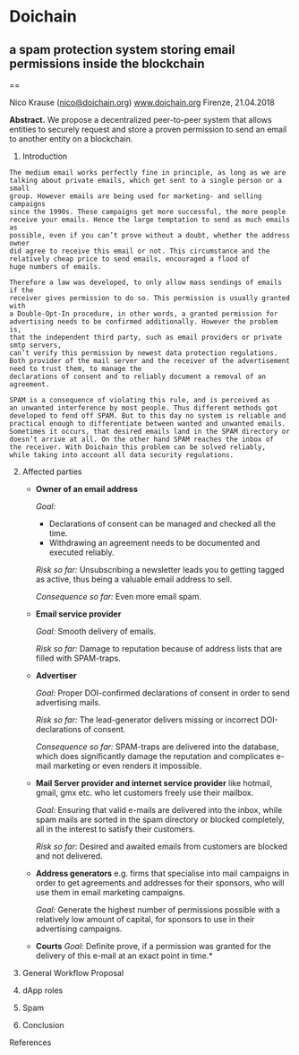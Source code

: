 # Doichain
## a spam protection system storing email permissions inside the blockchain

==

Nico Krause (nico@doichain.org) www.doichain.org Firenze, 21.04.2018

**Abstract.** We propose a decentralized peer-to-peer system that allows entities to securely request and store a proven permission to send an email to another entity on a blockchain.

1. Introduction
```
The medium email works perfectly fine in principle, as long as we are
talking about private emails, which get sent to a single person or a small
group. However emails are being used for marketing- and selling campaigns
since the 1990s. These campaigns get more successful, the more people
receive your emails. Hence the large temptation to send as much emails as
possible, even if you can’t prove without a doubt, whether the address owner
did agree to receive this email or not. This circumstance and the
relatively cheap price to send emails, encouraged a flood of
huge numbers of emails.

Therefore a law was developed, to only allow mass sendings of emails if the
receiver gives permission to do so. This permission is usually granted with
a Double-Opt-In procedure, in other words, a granted permission for
advertising needs to be confirmed additionally. However the problem is,
that the independent third party, such as email providers or private smtp servers,
can’t verify this permission by newest data protection regulations. Both provider of the mail server and the receiver of the advertisement need to trust them, to manage the
declarations of consent and to reliably document a removal of an agreement.

SPAM is a consequence of violating this rule, and is perceived as
an unwanted interference by most people. Thus different methods got
developed to fend off SPAM. But to this day no system is reliable and
practical enough to differentiate between wanted and unwanted emails.
Sometimes it occurs, that desired emails land in the SPAM directory or
doesn’t arrive at all. On the other hand SPAM reaches the inbox of
the receiver. With Doichain this problem can be solved reliably,
while taking into account all data security regulations.
```
2. Affected parties
   - **Owner of an email address**

      *Goal:*
      - Declarations of consent can be managed and checked all the time.
      - Withdrawing an agreement needs to be documented and executed reliably.

      *Risk so far:* Unsubscribing a newsletter leads you to getting tagged as active, thus being a valuable email address to sell.

      *Consequence so far:* Even more email spam.

    - **Email service provider**

       *Goal:* Smooth delivery of emails.

       *Risk so far:* Damage to reputation because of address lists that are filled with SPAM-traps.

    - **Advertiser**

       *Goal:* Proper DOI-confirmed declarations of consent in order to send advertising mails.

       *Risk so far:* The lead-generator delivers missing or incorrect DOI-declarations of consent.

       *Consequence so far:* SPAM-traps are delivered into the database, which does significantly damage the reputation and complicates e-mail marketing or even renders it impossible.


    - **Mail Server provider and internet service provider** like hotmail, gmail, gmx etc. who let customers freely use their mailbox.

       *Goal:* Ensuring that valid e-mails are delivered into the inbox, while spam mails are sorted in the spam directory or blocked completely, all in the interest to satisfy their customers.

       *Risk so far:* Desired and awaited emails from customers are blocked and not delivered.


    - **Address generators** e.g. firms that specialise into mail campaigns in order to get agreements and addresses for their sponsors, who will use them in email marketing campaigns.

       *Goal:* Generate the highest number of permissions possible with a relatively low amount of capital, for sponsors to use in their advertising campaigns.


    - **Courts**
        *Goal:* Definite prove, if a permission was granted for the delivery of this e-mail at an exact point in time.*

3. General Workflow Proposal

4. dApp roles
5. Spam
6. Conclusion

References